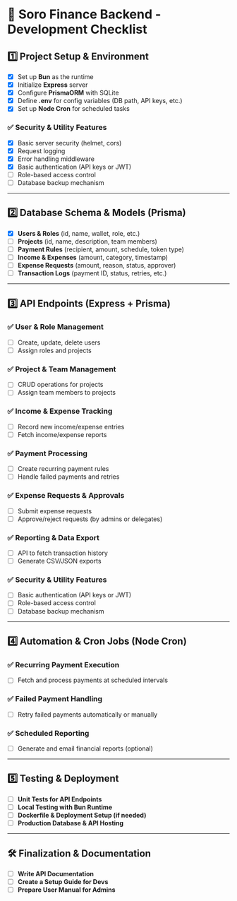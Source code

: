 # 📝 Soro Finance Backend - Development Checklist

## 1️⃣ Project Setup & Environment

- [x] Set up **Bun** as the runtime
- [x] Initialize **Express** server
- [x] Configure **PrismaORM** with SQLite
- [x] Define **.env** for config variables (DB path, API keys, etc.)
- [x] Set up **Node Cron** for scheduled tasks

### ✅ **Security & Utility Features**

- [x] Basic server security (helmet, cors)
- [x] Request logging
- [x] Error handling middleware
- [x] Basic authentication (API keys or JWT)
- [ ] Role-based access control
- [ ] Database backup mechanism

---

## 2️⃣ Database Schema & Models (Prisma)

- [x] **Users & Roles** (id, name, wallet, role, etc.)
- [ ] **Projects** (id, name, description, team members)
- [ ] **Payment Rules** (recipient, amount, schedule, token type)
- [ ] **Income & Expenses** (amount, category, timestamp)
- [ ] **Expense Requests** (amount, reason, status, approver)
- [ ] **Transaction Logs** (payment ID, status, retries, etc.)

---

## 3️⃣ API Endpoints (Express + Prisma)

### ✅ **User & Role Management**

- [ ] Create, update, delete users
- [ ] Assign roles and projects

### ✅ **Project & Team Management**

- [ ] CRUD operations for projects
- [ ] Assign team members to projects

### ✅ **Income & Expense Tracking**

- [ ] Record new income/expense entries
- [ ] Fetch income/expense reports

### ✅ **Payment Processing**

- [ ] Create recurring payment rules
- [ ] Handle failed payments and retries

### ✅ **Expense Requests & Approvals**

- [ ] Submit expense requests
- [ ] Approve/reject requests (by admins or delegates)

### ✅ **Reporting & Data Export**

- [ ] API to fetch transaction history
- [ ] Generate CSV/JSON exports

### ✅ **Security & Utility Features**

- [ ] Basic authentication (API keys or JWT)
- [ ] Role-based access control
- [ ] Database backup mechanism

---

## 4️⃣ Automation & Cron Jobs (Node Cron)

### ✅ **Recurring Payment Execution**

- [ ] Fetch and process payments at scheduled intervals

### ✅ **Failed Payment Handling**

- [ ] Retry failed payments automatically or manually

### ✅ **Scheduled Reporting**

- [ ] Generate and email financial reports (optional)

---

## 5️⃣ Testing & Deployment

- [ ] **Unit Tests for API Endpoints**
- [ ] **Local Testing with Bun Runtime**
- [ ] **Dockerfile & Deployment Setup (if needed)**
- [ ] **Production Database & API Hosting**

---

## 🛠️ Finalization & Documentation

- [ ] **Write API Documentation**
- [ ] **Create a Setup Guide for Devs**
- [ ] **Prepare User Manual for Admins**
